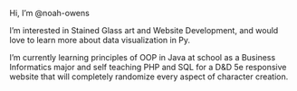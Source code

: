 Hi, I’m @noah-owens

I’m interested in Stained Glass art and Website Development, and would love to learn more 
about data visualization in Py.

I’m currently learning principles of OOP in Java at school as a Business Informatics major
and self teaching PHP and SQL for a D&D 5e responsive website that will completely randomize every aspect of character creation.
